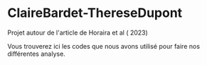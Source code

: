 # ClaireBardet-ThereseDupont
Projet autour de l'article de Horaira et al ( 2023)

Vous trouverez ici les codes que nous avons utilisé pour faire nos différentes analyse.

